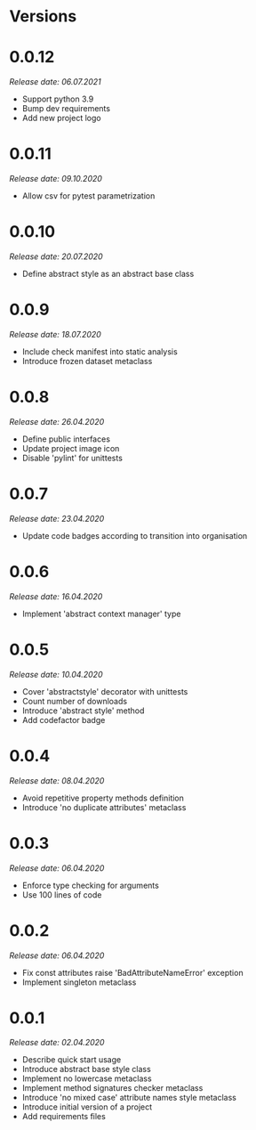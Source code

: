 Versions
========


0.0.12
=======

_Release date: 06.07.2021_

- Support python 3.9
- Bump dev requirements
- Add new project logo

0.0.11
=======

_Release date: 09.10.2020_

-  Allow csv for pytest parametrization

0.0.10
=======

_Release date: 20.07.2020_

- Define abstract style as an abstract base class

0.0.9
=======

_Release date: 18.07.2020_

- Include check manifest into static analysis
- Introduce frozen dataset metaclass

0.0.8
=======

_Release date: 26.04.2020_

- Define public interfaces
- Update project image icon
- Disable 'pylint' for unittests

0.0.7
=======

_Release date: 23.04.2020_

- Update code badges according to transition into organisation

0.0.6
=======

_Release date: 16.04.2020_

- Implement 'abstract context manager' type

0.0.5
=======

_Release date: 10.04.2020_

- Cover 'abstractstyle' decorator with unittests
- Count number of downloads
- Introduce 'abstract style' method
- Add codefactor badge

0.0.4
=======

_Release date: 08.04.2020_

- Avoid repetitive property methods definition
- Introduce 'no duplicate attributes' metaclass

0.0.3
=======

_Release date: 06.04.2020_

- Enforce type checking for arguments
- Use 100 lines of code

0.0.2
========

_Release date: 06.04.2020_

- Fix const attributes raise 'BadAttributeNameError' exception
- Implement singleton metaclass

0.0.1
========

_Release date: 02.04.2020_

- Describe quick start usage
- Introduce abstract base style class
- Implement no lowercase metaclass
- Implement method signatures checker metaclass
- Introduce 'no mixed case' attribute names style metaclass
- Introduce initial version of a project
- Add requirements files
